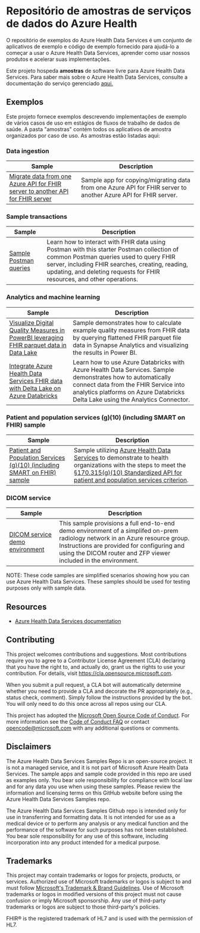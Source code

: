 # Repositório de amostras de serviços de dados do Azure Health
O repositório de exemplos do Azure Health Data Services é um conjunto de aplicativos de exemplo e código de exemplo fornecido para ajudá-lo a começar a usar o Azure Health Data Services, aprender como usar nossos produtos e acelerar suas implementações.

Este projeto hospeda **amostras** de software livre para Azure Health Data Services. Para saber mais sobre o Azure Health Data Services, consulte a documentação do serviço gerenciado [aqui.](https://learn.microsoft.com/en-us/azure/healthcare-apis/healthcare-apis-overview)

## Exemplos

Este projeto fornece exemplos descrevendo implementações de exemplo de vários casos de uso em estágios de fluxos de trabalho de dados de saúde. A pasta "amostras" contém todos os aplicativos de amostra organizados por caso de uso. As amostras estão listadas aqui:

<!---
### Ingestão de dados nos serviços de dados de saúde

|Exemplo|Descrição|
| --- | --- |
|[Exemplo de pipeline de ingestão de dados HL7v2]() | Aplicativo de amostra que mostra como ingerir dados HL7v2 no servidor FHIR, incluindo conversão e validação. |

### Análise e aprendizado de máquina
|Exemplo|Descrição|
| --- | --- |
| FHIR Delta Lake com Databricks | Exemplo de ponta a ponta mostrando dados do serviço FHIR nos níveis Databricks Delta Lake Bronze, Silver e Gold |
| Painel do PowerBI usando pipelines do Analytics | Amostra mostrando como consultar dados FHIR no formato de arquivo Parquet (no Azure Data LAke) e tabelas SQL sem servidor para calcular medidas de qualidade digital e visualizar dados de medida estratificados no PowerBI.|

### Outras integrações
|Exemplo|Descrição|
| --- | --- |
| Formato FHIR para HL7v2 para ingestão de volta em um EHR (em breve)| Sample to convert FHIR data to HL7v2 format suitable for ingestion into an EHR. |

--->

### Data ingestion

|Sample|Description|
| --- | --- |
| [Migrate data from one Azure API for FHIR server to another API for FHIR server](samples/fhir-to-fhir/api-for-fhir-to-api-for-fhir) | Sample app for copying/migrating data from one Azure API for FHIR server to another Azure API for FHIR server. |


### Sample transactions
|Sample|Description|
| --- | --- |
| [Sample Postman queries](samples/sample-postman-queries) | Learn how to interact with FHIR data using Postman with this starter Postman collection of common Postman queries used to query FHIR server, including FHIR searches, creating, reading, updating, and deleting requests for FHIR resources, and other operations.|

### Analytics and machine learning
|Sample|Description|
| --- | --- |
| [Visualize Digital Quality Measures in PowerBI leveraging FHIR parquet data in Data Lake](samples/analytics-visualization) | Sample demonstrates how to calculate example quality measures from FHIR data by querying flattened FHIR parquet file data in Synapse Analytics and visualizing the results in Power BI.|
| [Integrate Azure Health Data Services FHIR data with Delta Lake on Azure Databricks](samples/azuredatabricks-deltalake/) | Learn how to use Azure Databricks with Azure Health Data Services. Sample demonstrates how to automatically connect data from the FHIR Service into analytics platforms on Azure Databricks Delta Lake using the Analytics Connector. |

### Patient and population services (g)(10) (including SMART on FHIR) sample
|Sample|Description|
| --- | --- |
| [Patient and Population Services (g)(10) (including SMART on FHIR) sample](https://github.com/Azure-Samples/azure-health-data-services-samples/tree/main/samples/Patient%20and%20Population%20Services%20G10) | Sample utilizing [Azure Health Data Services](https://learn.microsoft.com/en-us/azure/healthcare-apis/fhir/smart-on-fhir) to demonstrate to health organizations with the steps to meet the [§170.315(g)(10) Standardized API for patient and population services criterion](https://www.healthit.gov/test-method/standardized-api-patient-and-population-services#ccg).|

### DICOM service 
|Sample|Description|
| --- | --- |
| [DICOM service demo environment](/samples/dicom-demo-env/) | This sample provisions a full end-to-end demo environment of a simplifed on-prem radiology network in an Azure resource group.  Instructions are provided for configuring and using the DICOM router and ZFP viewer included in the environment. |



NOTE: These code samples are simplified scenarios showing how you can use Azure Health Data Services. These samples should be used for testing purposes only with sample data. 

## Resources
- [Azure Health Data Services documentation](https://learn.microsoft.com/en-us/azure/healthcare-apis/healthcare-apis-overview)


## Contributing

This project welcomes contributions and suggestions.  Most contributions require you to agree to a
Contributor License Agreement (CLA) declaring that you have the right to, and actually do, grant us
the rights to use your contribution. For details, visit https://cla.opensource.microsoft.com.

When you submit a pull request, a CLA bot will automatically determine whether you need to provide
a CLA and decorate the PR appropriately (e.g., status check, comment). Simply follow the instructions
provided by the bot. You will only need to do this once across all repos using our CLA.

This project has adopted the [Microsoft Open Source Code of Conduct](https://opensource.microsoft.com/codeofconduct/).
For more information see the [Code of Conduct FAQ](https://opensource.microsoft.com/codeofconduct/faq/) or
contact [opencode@microsoft.com](mailto:opencode@microsoft.com) with any additional questions or comments.

## Disclaimers

The Azure Health Data Services Samples Repo is an open-source project. It is not a managed service, and it is not part of Microsoft Azure Health Data Services. The sample apps and sample code provided in this repo are used as examples only. You bear sole responsibility for compliance with local law and for any data you use when using these samples. Please review the information and licensing terms on this GitHub website before using the Azure Health Data Services Samples repo. 

The Azure Health Data Services Samples Github repo is intended only for use in transferring and formatting data. It is not intended for use as a medical device or to perform any analysis or any medical function and the performance of the software for such purposes has not been established. You bear sole responsibility for any use of this software, including incorporation into any product intended for a medical purpose. 

## Trademarks

This project may contain trademarks or logos for projects, products, or services. Authorized use of Microsoft 
trademarks or logos is subject to and must follow 
[Microsoft's Trademark & Brand Guidelines](https://www.microsoft.com/en-us/legal/intellectualproperty/trademarks/usage/general).
Use of Microsoft trademarks or logos in modified versions of this project must not cause confusion or imply Microsoft sponsorship.
Any use of third-party trademarks or logos are subject to those third-party's policies.


FHIR® is the registered trademark of HL7 and is used with the permission of HL7. 
